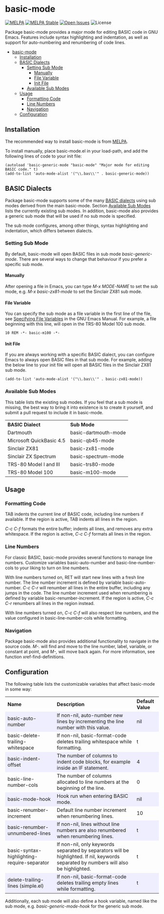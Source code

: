 # basic-mode

<div style="text-align: left">

[![MELPA](https://melpa.org/packages/basic-mode-badge.svg)](https://melpa.org/#/basic-mode)
[![MELPA Stable](https://stable.melpa.org/packages/basic-mode-badge.svg)](https://stable.melpa.org/#/basic-mode)
[![Open Issues](https://img.shields.io/github/issues/dykstrom/basic-mode)](https://github.com/dykstrom/basic-mode/issues)
![License](https://img.shields.io/github/license/dykstrom/basic-mode)

</div>

Package basic-mode provides a major mode for editing BASIC code in GNU Emacs.
Features include syntax highlighting and indentation, as well as support for
auto-numbering and renumbering of code lines.

<!-- TOC -->
* [basic-mode](#basic-mode)
  * [Installation](#installation)
  * [BASIC Dialects](#basic-dialects)
    * [Setting Sub Mode](#setting-sub-mode)
      * [Manually](#manually)
      * [File Variable](#file-variable)
      * [Init File](#init-file)
    * [Available Sub Modes](#available-sub-modes)
  * [Usage](#usage)
    * [Formatting Code](#formatting-code)
    * [Line Numbers](#line-numbers)
    * [Navigation](#navigation)
  * [Configuration](#configuration)
<!-- TOC -->

## Installation

The recommended way to install basic-mode is from [MELPA](https://melpa.org).

To install manually, place basic-mode.el in your load-path, and add the
following lines of code to your init file:

```elisp
(autoload 'basic-generic-mode "basic-mode" "Major mode for editing BASIC code." t)
(add-to-list 'auto-mode-alist '("\\.bas\\'" . basic-generic-mode))
```


## BASIC Dialects

Package basic-mode supports some of the many
[BASIC dialects](https://en.wikipedia.org/wiki/List_of_BASIC_dialects) using
sub modes derived from the main basic-mode. Section
[Available Sub Modes](#available-sub-modes) lists the currently existing
sub modes. In addition, basic-mode also provides a generic sub mode that will
be used if no sub mode is specified.

The sub mode configures, among other things, syntax highlighting and indentation,
which differs between dialects.


### Setting Sub Mode

By default, basic-mode will open BASIC files in sub mode _basic-generic-mode_.
There are several ways to change that behaviour if you prefer a specific sub mode.


#### Manually

After opening a file in Emacs, you can type _M-x MODE-NAME_ to set the sub mode,
e.g. _M-x basic-zx81-mode_ to set the Sinclair ZX81 sub mode.


#### File Variable

You can specify the sub mode as a file variable in the first line of the file, see
[Specifying File Variables](https://www.gnu.org/software/emacs/manual/html_node/emacs/Specifying-File-Variables.html)
in the GNU Emacs Manual. For example, a file beginning with this line, will open in
the TRS-80 Model 100 sub mode.

```BASIC
10 REM -*- basic-m100 -*-
```

#### Init File

If you are always working with a specific BASIC dialect, you can configure Emacs to
always open BASIC files in that sub mode. For example, adding the below line to your
init file will open all BASIC files in the Sinclair ZX81 sub mode.

```elisp
(add-to-list 'auto-mode-alist '("\\.bas\\'" . basic-zx81-mode))
```


### Available Sub Modes

This table lists the existing sub modes. If you feel that a sub mode
is missing, the best way to bring it into existence is to create it
yourself, and submit a pull request to include it in basic-mode.

<table>
  <tr>
    <th align="left">BASIC Dialect</th>
    <th align="left">Sub Mode</th>
  </tr>
  <tr>
    <td>Dartmouth</td>
    <td>basic-dartmouth-mode</td>
  </tr>
  <tr>
    <td>Microsoft QuickBasic 4.5</td>
    <td>basic-qb45-mode</td>
  </tr>
  <tr>
    <td>Sinclair ZX81</td>
    <td>basic-zx81-mode</td>
  </tr>
  <tr>
    <td>Sinclair ZX Spectrum</td>
    <td>basic-spectrum-mode</td>
  </tr>
  <tr>
    <td>TRS-80 Model I and III</td>
    <td>basic-trs80-mode</td>
  </tr>
  <tr>
    <td>TRS-80 Model 100</td>
    <td>basic-m100-mode</td>
  </tr>
</table>


## Usage


### Formatting Code

TAB indents the current line of BASIC code, including line numbers if available.
If the region is active, TAB indents all lines in the region.

_C-c C-f_ formats the entire buffer; indents all lines, and removes any extra
whitespace. If the region is active, _C-c C-f_ formats all lines in the region.


### Line Numbers

For classic BASIC, basic-mode provides several functions to manage line numbers.
Customize variables basic-auto-number and basic-line-number-cols to your liking
to turn on line numbers.

With line numbers turned on, RET will start new lines with a fresh line number.
The line number increment is defined by variable basic-auto-number. _C-c C-r_
will renumber all lines in the entire buffer, including any jumps in the code.
The line number increment used when renumbering is defined by variable
basic-renumber-increment. If the region is active, _C-c C-r_ renumbers all lines
in the region instead.

With line numbers turned on, _C-c C-f_ will also respect line numbers, and the
value configured in basic-line-number-cols while formatting.


### Navigation

Package basic-mode also provides additional functionality to navigate in the
source code. _M-._ will find and move to the line number, label, variable, or
constant at point, and _M-,_ will move back again. For more information, see
function xref-find-definitions.


## Configuration

The following table lists the customizable variables that affect basic-mode
in some way:

<table>
  <tr>
    <th align="left">Name</th>
    <th align="left">Description</th>
    <th align="left">Default Value</th>
  </tr>
  <tr bgcolor="#EEEEFF">
    <td>basic-auto-number</td>
    <td>If non-nil, auto-number new lines by incrementing the line number with this value.</td>
    <td>nil</td>
  </tr>
  <tr>
    <td>basic-delete-trailing-whitespace</td>
    <td>If non-nil, basic-format-code deletes trailing whitespace while formatting.</td>
    <td>t</td>
  </tr>
  <tr bgcolor="#EEEEFF">
    <td>basic-indent-offset</td>
    <td>The number of columns to indent code blocks, for example inside an IF statement.</td>
    <td>4</td>
  </tr>
  <tr>
    <td>basic-line-number-cols</td>
    <td>The number of columns allocated to line numbers at the beginning of the line.</td>
    <td>0</td>
  </tr>
  <tr bgcolor="#EEEEFF">
    <td>basic-mode-hook</td>
    <td>Hook run when entering BASIC mode.</td>
    <td>nil</td>
  </tr>
  <tr>
    <td>basic-renumber-increment</td>
    <td>Default line number increment when renumbering lines.</td>
    <td>10</td>
  </tr>
  <tr bgcolor="#EEEEFF">
    <td>basic-renumber-unnumbered-lines</td>
    <td>If non-nil, lines without line numbers are also renumbered when renumbering lines.</td>
    <td>t</td>
  </tr>
  <tr>
    <td>basic-syntax-highlighting-require-separator</td>
    <td>
    If non-nil, only keywords separated by separators will be highlighted.
    If nil, keywords separated by numbers will also be highlighted.
    </td>
    <td>t</td>
  </tr>
  <tr bgcolor="#EEEEFF">
    <td>delete-trailing-lines (simple.el)</td>
    <td>If non-nil, basic-format-code deletes trailing empty lines while formatting.</td>
    <td>t</td>
  </tr>
</table>

Additionally, each sub mode will also define a hook variable, named like
the sub mode, e.g. _basic-generic-mode-hook_ for the generic sub mode.
